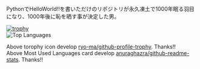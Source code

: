 PythonでHelloWorld!!を書いただけのリポジトリが永久凍土で1000年眠る羽目になり、1000年後に恥を晒す事が決定した男。

[![trophy](https://github-profile-trophy.vercel.app/?username=K-MountainBook&theme=onedark)](https://github.com/ryo-ma/github-profile-trophy)  
![Top Languages](https://github-readme-stats.vercel.app/api/top-langs/?username=K-MountainBook&layout=compact&theme=tokyonight)

Above torophy icon develop [ryo-ma/github-profile-trophy](https://github.com/ryo-ma/github-profile-trophy).
Thanks!!  
Above Most Used Languages card develop [anuraghazra/github-readme-stats](https://github.com/anuraghazra/github-readme-stats).
Thanks!!  


<!--
**K-MountainBook/K-MountainBook** is a ✨ _special_ ✨ repository because its `README.md` (this file) appears on your GitHub profile.

Here are some ideas to get you started:

- 🔭 I’m currently working on ...
- 🌱 I’m currently learning ...
- 👯 I’m looking to collaborate on ...
- 🤔 I’m looking for help with ...
- 💬 Ask me about ...
- 📫 How to reach me: ...
- 😄 Pronouns: ...
- ⚡ Fun fact: ...
-->
